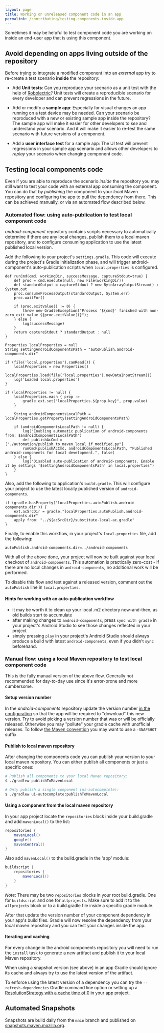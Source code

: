 ```yaml
---
layout: page
title: Working on unreleased component code in an app
permalink: /contributing/testing-components-inside-app
---
```


Sometimes it may be helpful to test component code you are working on inside an end-user app that is using this component.

## Avoid depending on apps living outside of the repository

Before trying to integrate a modified component into an *external* app try to re-create a test scenario **inside** the repository:

* Add **Unit tests**: Can you reproduce your scenario as a unit test with the help of [Robolectric](http://robolectric.org/)? Unit tests will create a reproducible scenario for every developer and can prevent regressions in the future.

* Add or modify a **sample app**: Especially for visual changes an app running on a test device may be needed. Can your scenario be reproduced with a new or existing sample app inside the repository? The sample app will make it easier for other developers to *see* and understand your scenario. And it will make it easier to re-test the same scenario with future versions of a component.

* Add a **user interface test** for a sample app: The UI test will prevent regressions in your sample app scenario and allows other developers to *replay* your scenario when changing component code.

## Testing local components code

Even if you are able to reproduce the scenario *inside* the repository you may still want to test your code with an external app consuming the component.  You can do that by *publishing* the component to your *local* Maven repository and configuring the app to pull the dependency from there. This can be achieved manually, or via an automated flow described below.

### Automated flow: using auto-publication to test local component code

*android-component* repository contains scripts necessary to automatically determine if there are any local changes, publish them to a local maven repository, and to configure consuming application to use the latest published local version.

Add the following to your project's `settings.gradle`. This code will execute during the project's Gradle initialization phase, and will trigger android-component's auto-publication scripts when `local.properties` is configured.

```
def runCmd(cmd, workingDir, successMessage, captureStdout=true) {
    def proc = cmd.execute(null, new File(workingDir))
    def standardOutput = captureStdout ? new ByteArrayOutputStream() : System.out
    proc.consumeProcessOutput(standardOutput, System.err)
    proc.waitFor()

    if (proc.exitValue() != 0) {
        throw new GradleException("Process '${cmd}' finished with non-zero exit value ${proc.exitValue()}");
    } else {
        log(successMessage)
    }
    return captureStdout ? standardOutput : null
}

Properties localProperties = null
String settingAndroidComponentsPath = "autoPublish.android-components.dir"

if (file('local.properties').canRead()) {
    localProperties = new Properties()
    localProperties.load(file('local.properties').newDataInputStream())
    log('Loaded local.properties')
}

if (localProperties != null) {
    localProperties.each { prop ->
        gradle.ext.set("localProperties.${prop.key}", prop.value)
    }

    String androidComponentsLocalPath = localProperties.getProperty(settingAndroidComponentsPath)

    if (androidComponentsLocalPath != null) {
        log("Enabling automatic publication of android-components from: $androidComponentsLocalPath")
        def publishAcCmd = ["./automation/publish_to_maven_local_if_modified.py"]
        runCmd(publishAcCmd, androidComponentsLocalPath, "Published android-components for local development.", false)
    } else {
        log("Disabled auto-publication of android-components. Enable it by settings '$settingAndroidComponentsPath' in local.properties")
    }
}
```

Also, add the following to application's `build.gradle`. This will configure your project to use the latest locally published version of `android-components`.
```
if (gradle.hasProperty('localProperties.autoPublish.android-components.dir')) {
    ext.acSrcDir = gradle."localProperties.autoPublish.android-components.dir"
    apply from: "../${acSrcDir}/substitute-local-ac.gradle"
}
```

Finally, to enable this workflow, in your project's `local.properties` file, add the following:
```
autoPublish.android-components.dir=../android-components
```

With all of the above done, your project will now be built against your local checkout of `android-components`. This automation is practically zero-cost - if there are no local changes in `android-components`, no additional work will be performed.

To disable this flow and test against a released version, comment out the `autoPublish` line in `local.properties`.

#### Hints for working with an auto-publication workflow
- it may be worth it to clean up your local .m2 directory now-and-then, as old builds start to accumulate
- after making changes to `android-components`, press `sync with gradle` in your project's Android Studio to see those changes reflected in your project
- simply pressing `play` in your project's Android Studio should always produce a build with latest `android-components`, even if you didn't `sync` beforehand.

### Manual flow: using a local Maven repository to test local component code

This is the fully manual version of the above flow. Generally not recommended for day-to-day use since it's error-prone and more cumbersome.

#### Setup version number

In the *android-components* repository update the version number [in the configuration](https://github.com/mozilla-mobile/firefox-android/blob/main/android-components/.buildconfig.yml#L1) so that the app will be required to "download" this new version. Try to avoid picking a version number that was or will be officially released. Otherwise you may "pollute" your gradle cache with unofficial releases. To follow [the Maven convention](https://maven.apache.org/guides/getting-started/index.html#What_is_a_SNAPSHOT_version) you may want to use a `-SNAPSHOT` suffix.

#### Publish to local maven repository

After changing the components code you can publish your version to your local maven repository. You can either publish all components or just a specific ones:

```bash
# Publish all components to your local Maven repository:
$ ./gradlew publishToMavenLocal

# Only publish a single component (ui-autocomplete):
$ ./gradlew ui-autocomplete:publishToMavenLocal
```

#### Using a component from the local maven repository

In your app project locate the `repositories` block inside your build.gradle and add `mavenLocal()` to the list:

```groovy
repositories {
    mavenLocal()
    google()
    mavenCentral()
}
```

Also add `mavenLocal()` to the build.gradle in the 'app' module:

```groovy
buildscript {
    repositories {
        mavenLocal()
    }
}
```

*Note*: There may be two `repositories` blocks in your root build.gradle. One for `buildscript` and one for `allprojects`. Make sure to add it to the `allprojects` block or to a build.gradle file inside a specific gradle module.

After that update the version number of your component dependency in your app's build files. Gradle will now resolve the dependency from your local maven repository and you can test your changes inside the app.

#### Iterating and caching

For every change in the android components repository you will need to run the `install` task to generate a new artifact and publish it to your local Maven repository.

When using a snapshot version (see above) in an app Gradle should ignore its cache and always try to use the latest version of the artifact.

To enforce using the latest version of a dependency you can try the `--refresh-dependencies` Gradle command line option or setting up a [ResolutionStrategy with a cache time of 0](https://docs.gradle.org/current/dsl/org.gradle.api.artifacts.ResolutionStrategy.html) in your app project.

## Automated Snapshots

Snapshots are build daily from the `main` branch and published on [snapshots.maven.mozilla.org](https://snapshots.maven.mozilla.org).
